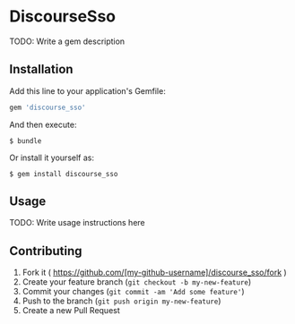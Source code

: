 # DiscourseSso

TODO: Write a gem description

## Installation

Add this line to your application's Gemfile:

```ruby
gem 'discourse_sso'
```

And then execute:

    $ bundle

Or install it yourself as:

    $ gem install discourse_sso

## Usage

TODO: Write usage instructions here

## Contributing

1. Fork it ( https://github.com/[my-github-username]/discourse_sso/fork )
2. Create your feature branch (`git checkout -b my-new-feature`)
3. Commit your changes (`git commit -am 'Add some feature'`)
4. Push to the branch (`git push origin my-new-feature`)
5. Create a new Pull Request
